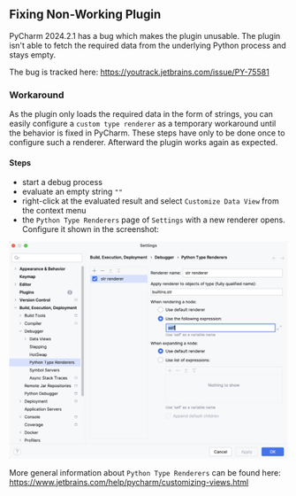 ## Fixing Non-Working Plugin
PyCharm 2024.2.1 has a bug which makes the plugin unusable.
The plugin isn't able to fetch the required data from the underlying Python process and stays empty.

The bug is tracked here: https://youtrack.jetbrains.com/issue/PY-75581

### Workaround
As the plugin only loads the required data in the form of strings, you can easily configure a `custom type renderer` as a temporary workaround until the behavior is fixed in PyCharm.
These steps have only to be done once to configure such a renderer.
Afterward the plugin works again as expected.

#### Steps
- start a debug process
- evaluate an empty string `""`
- right-click at the evaluated result and select `Customize Data View` from the context menu
- the `Python Type Renderers` page of `Settings` with a new renderer opens. Configure it shown in the screenshot:


![custom str renderer](images/workarounds/pycharm_2024.2.1/configure_custom_str_renderer.png)

More general information about `Python Type Renderers` can be found here:
https://www.jetbrains.com/help/pycharm/customizing-views.html
